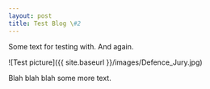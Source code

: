 ```yaml
---
layout: post
title: Test Blog \#2
---
```


Some text for testing with. And again.

![Test picture]({{ site.baseurl }}/images/Defence_Jury.jpg)

Blah blah blah some more text.
